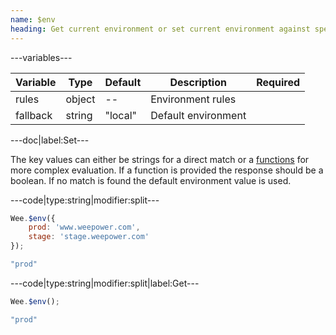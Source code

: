 ```yaml
---
name: $env
heading: Get current environment or set current environment against specified object
---
```


---variables---

| Variable | Type | Default | Description | Required |
| -- | -- | -- | -- | -- |
| rules | object | -- | Environment rules ||
| fallback | string | "local" | Default environment ||

---doc|label:Set---

The key values can either be strings for a direct match or a [functions](/script/#functions) for more complex evaluation. If a function is provided the response should be a boolean. If no match is found the default environment value is used.

---code|type:string|modifier:split---

```javascript
Wee.$env({
	prod: 'www.weepower.com',
	stage: 'stage.weepower.com'
});
```

```javascript
"prod"
```

---code|type:string|modifier:split|label:Get---

```javascript
Wee.$env();
```

```javascript
"prod"
```
